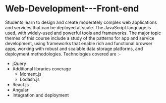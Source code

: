 # Web-Development---Front-end
 Students learn to design and create moderately complex web applications and services that can be deployed at scale. The JavaScript language is used, with widely-used and powerful tools and frameworks. The major topic themes of this course include a study of the patterns for app and service development, using frameworks that enable rich and functional browser apps, working with robust and scalable data storage platforms, and deployment methodologies.
 Technologies covered are :-
 * jQuery
 * Additional libraries coverage
    - Moment.js
    - Lodash.js
 * React.js
 * Angular
 * Integration and deployment
